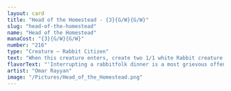 ```yaml
---
layout: card
title: "Head of the Homestead - {3}{G/W}{G/W}"
slug: "head-of-the-homestead"
name: "Head of the Homestead"
manaCost: "{3}{G/W}{G/W}"
number: "216"
type: "Creature — Rabbit Citizen"
text: "When this creature enters, create two 1/1 white Rabbit creature tokens."
flavorText: "'Interrupting a rabbitfolk dinner is a most grievous offense. If you must do so, bring gifts for the little ones, or bring a shield.'\n—*Giddy's Guide to Valley*"
artist: "Omar Rayyan"
image: "/Pictures/Head_of_the_Homestead.png"
---
```


